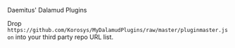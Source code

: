 Daemitus' Dalamud Plugins

Drop `https://github.com/Korosys/MyDalamudPlugins/raw/master/pluginmaster.json` into your third party repo URL list.
